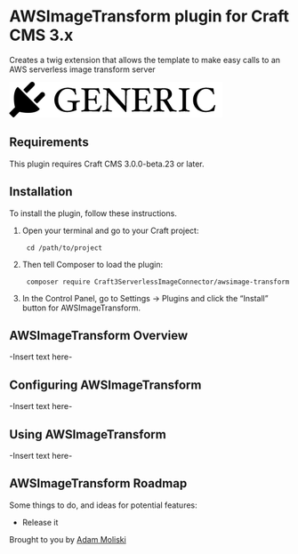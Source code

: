 # AWSImageTransform plugin for Craft CMS 3.x

Creates a twig extension that allows the template to make easy calls to an AWS serverless image transform server

![Screenshot](resources/img/plugin-logo.png)

## Requirements

This plugin requires Craft CMS 3.0.0-beta.23 or later.

## Installation

To install the plugin, follow these instructions.

1. Open your terminal and go to your Craft project:

        cd /path/to/project

2. Then tell Composer to load the plugin:

        composer require Craft3ServerlessImageConnector/awsimage-transform

3. In the Control Panel, go to Settings → Plugins and click the “Install” button for AWSImageTransform.

## AWSImageTransform Overview

-Insert text here-

## Configuring AWSImageTransform

-Insert text here-

## Using AWSImageTransform

-Insert text here-

## AWSImageTransform Roadmap

Some things to do, and ideas for potential features:

* Release it

Brought to you by [Adam Moliski](moliski.net)
